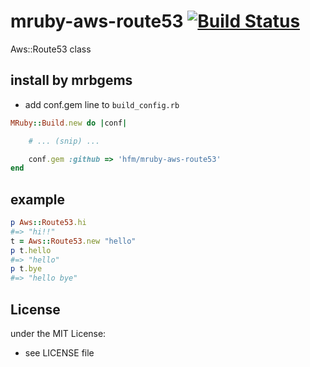 # mruby-aws-route53   [![Build Status](https://travis-ci.org/hfm/mruby-aws-route53.svg?branch=master)](https://travis-ci.org/hfm/mruby-aws-route53)
Aws::Route53 class
## install by mrbgems
- add conf.gem line to `build_config.rb`

```ruby
MRuby::Build.new do |conf|

    # ... (snip) ...

    conf.gem :github => 'hfm/mruby-aws-route53'
end
```
## example
```ruby
p Aws::Route53.hi
#=> "hi!!"
t = Aws::Route53.new "hello"
p t.hello
#=> "hello"
p t.bye
#=> "hello bye"
```

## License
under the MIT License:
- see LICENSE file
